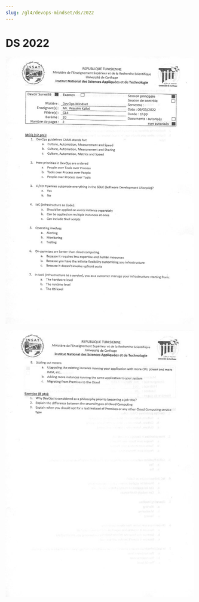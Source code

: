 ```yaml
---
slug: /gl4/devops-mindset/ds/2022
---
```


# DS 2022

![1](assets/2022-1.jpg)

![2](assets/2022-2.jpg)
